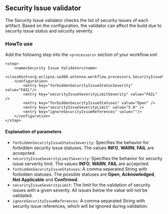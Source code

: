 ## Security Issue validator
The Security Issue validator checks the list of security issues of each artifact. Based on the 
configuration, the validator can affect the build due to security issue status and security 
severity.

### HowTo use
Add the following step into the `<processors>` section of your workflow.xml

```
<step>
    <name>Security Issue Validator</name>
    <classHint>org.eclipse.sw360.antenna.workflow.processors.SecurityIssueValidator</classHint>
    <configuration>
        <entry key="forbiddenSecurityIssueStatusSeverity" value="FAIL"/>
        <entry key="securityIssueSeverityLimitSeverity" value="FAIL" />
        <entry key="forbiddenSecurityIssueStatuses" value="Open" />
        <entry key="securityIssueSeverityLimit" value="5.0" />
        <entry key="ignoreSecurityIssueReferences" value=""/>
    </configuration>
</step>
```

#### Explanation of parameters
* `forbiddenSecurityIssueStatusSeverity`: Specifies the behavior for forbidden security issue statuses. The values **INFO**, **WARN**, **FAIL** are accepcted.
* `securityIssueSeverityLimitSeverity`: Specifies the behavior for security issue serverity limit. The values **INFO**, **WARN**, **FAIL** are accepcted.
* `forbiddenSecurityIssueStatuses`: A comma separated String with forbidden statuses. 
The possible statuses are **Open**, **Acknowledged**, **Not Applicable** and **Confirmed**.
* `securityIssueSeverityLimit`: The limit for the validation of security issues with a given severity. All issues below the value will not be validated.
* `ignoreSecurityIssueReferences`: A comma separated String with security issue references, which will be ignored during validation.